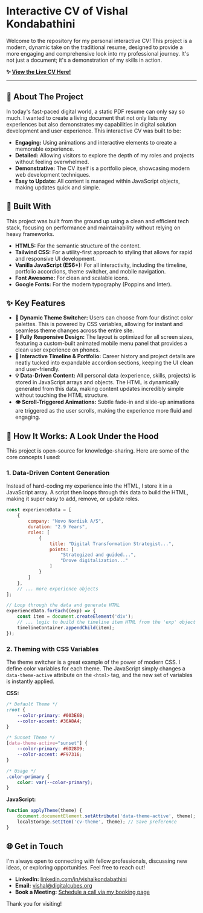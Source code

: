 # Interactive CV of Vishal Kondabathini

Welcome to the repository for my personal interactive CV\! This project is a modern, dynamic take on the traditional resume, designed to provide a more engaging and comprehensive look into my professional journey. It's not just a document; it's a demonstration of my skills in action.

**✨ [View the Live CV Here\!](https://viskon.github.io/interactcv.html)**

-----

## 🎯 About The Project

In today's fast-paced digital world, a static PDF resume can only say so much. I wanted to create a living document that not only lists my experiences but also demonstrates my capabilities in digital solution development and user experience. This interactive CV was built to be:

  * **Engaging:** Using animations and interactive elements to create a memorable experience.
  * **Detailed:** Allowing visitors to explore the depth of my roles and projects without feeling overwhelmed.
  * **Demonstrative:** The CV itself is a portfolio piece, showcasing modern web development techniques.
  * **Easy to Update:** All content is managed within JavaScript objects, making updates quick and simple.

## 🚀 Built With

This project was built from the ground up using a clean and efficient tech stack, focusing on performance and maintainability without relying on heavy frameworks.

  * **HTML5:** For the semantic structure of the content.
  * **Tailwind CSS:** For a utility-first approach to styling that allows for rapid and responsive UI development.
  * **Vanilla JavaScript (ES6+):** For all interactivity, including the timeline, portfolio accordions, theme switcher, and mobile navigation.
  * **Font Awesome:** For clean and scalable icons.
  * **Google Fonts:** For the modern typography (Poppins and Inter).

## ✨ Key Features

  * **🎨 Dynamic Theme Switcher:** Users can choose from four distinct color palettes. This is powered by CSS variables, allowing for instant and seamless theme changes across the entire site.
  * **📱 Fully Responsive Design:** The layout is optimized for all screen sizes, featuring a custom-built animated mobile menu panel that provides a clean user experience on phones.
  * **📜 Interactive Timeline & Portfolio:** Career history and project details are neatly tucked into expandable accordion sections, keeping the UI clean and user-friendly.
  * **💡 Data-Driven Content:** All personal data (experience, skills, projects) is stored in JavaScript arrays and objects. The HTML is dynamically generated from this data, making content updates incredibly simple without touching the HTML structure.
  * **👁️ Scroll-Triggered Animations:** Subtle fade-in and slide-up animations are triggered as the user scrolls, making the experience more fluid and engaging.

## 🔧 How It Works: A Look Under the Hood

This project is open-source for knowledge-sharing. Here are some of the core concepts I used:

### 1\. Data-Driven Content Generation

Instead of hard-coding my experience into the HTML, I store it in a JavaScript array. A script then loops through this data to build the HTML, making it super easy to add, remove, or update roles.

```javascript
const experienceData = [
    {
        company: "Novo Nordisk A/S",
        duration: "2.9 Years",
        roles: [
            {
                title: "Digital Transformation Strategist...",
                points: [
                    "Strategized and guided...",
                    "Drove digitalization..."
                ]
            }
        ]
    },
    // ... more experience objects
];

// Loop through the data and generate HTML
experienceData.forEach((exp) => {
    const item = document.createElement('div');
    // ... logic to build the timeline item HTML from the 'exp' object
    timelineContainer.appendChild(item);
});
```

### 2\. Theming with CSS Variables

The theme switcher is a great example of the power of modern CSS. I define color variables for each theme. The JavaScript simply changes a `data-theme-active` attribute on the `<html>` tag, and the new set of variables is instantly applied.

**CSS:**

```css
/* Default Theme */
:root {
    --color-primary: #003E6B;
    --color-accent: #36A8A4;
}

/* Sunset Theme */
[data-theme-active="sunset"] {
    --color-primary: #6D28D9;
    --color-accent: #F97316;
}

/* Usage */
.color-primary {
    color: var(--color-primary);
}
```

**JavaScript:**

```javascript
function applyTheme(theme) {
    document.documentElement.setAttribute('data-theme-active', theme);
    localStorage.setItem('cv-theme', theme); // Save preference
}
```

## 🌐 Get in Touch

I'm always open to connecting with fellow professionals, discussing new ideas, or exploring opportunities. Feel free to reach out\!

  * **LinkedIn:** [linkedin.com/in/vishalkondabathini](https://linkedin.com/in/vishalkondabathini)
  * **Email:** [vishal@digitalcubes.org](mailto:vishal@digitalcubes.org)
  * **Book a Meeting:** [Schedule a call via my booking page](https://outlook.office.com/bookwithme/user/88884629b7904992b18f1c1af463c9b7@digitalcubes.org/meetingtype/cqT9-JX9ikyppCIkSQ7u3A2?anonymous&ismsaljsauthenabled&ep=mLinkFromTile)

Thank you for visiting\!